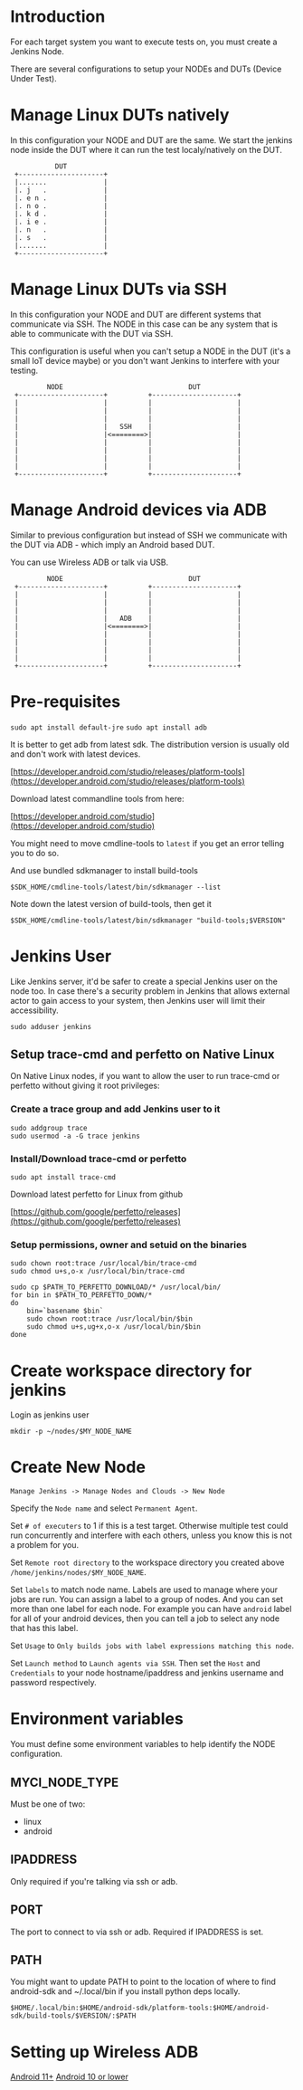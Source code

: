 # Introduction

For each target system you want to execute tests on, you must create a Jenkins
Node.

There are several configurations to setup your NODEs and DUTs (Device Under
Test).

# Manage Linux DUTs natively

In this configuration your NODE and DUT are the same. We start the jenkins node
inside the DUT where it can run the test localy/natively on the DUT.

               DUT
     +---------------------+
     |.......              |
     |. j   .              |
     |. e n .              |
     |. n o .              |
     |. k d .              |
     |. i e .              |
     |. n   .              |
     |. s   .              |
     |.......              |
     +---------------------+

# Manage Linux DUTs via SSH

In this configuration your NODE and DUT are different systems that communicate
via SSH. The NODE in this case can be any system that is able to communicate
with the DUT via SSH.

This configuration is useful when you can't setup a NODE in the DUT (it's
a small IoT device maybe) or you don't want Jenkins to interfere with your
testing.

             NODE                               DUT
     +---------------------+          +---------------------+
     |                     |          |                     |
     |                     |          |                     |
     |                     |          |                     |
     |                     |   SSH    |                     |
     |                     |<========>|                     |
     |                     |          |                     |
     |                     |          |                     |
     |                     |          |                     |
     |                     |          |                     |
     +---------------------+          +---------------------+

# Manage Android devices via ADB

Similar to previous configuration but instead of SSH we communicate with the
DUT via ADB - which imply an Android based DUT.

You can use Wireless ADB or talk via USB.

             NODE                               DUT
     +---------------------+          +---------------------+
     |                     |          |                     |
     |                     |          |                     |
     |                     |          |                     |
     |                     |   ADB    |                     |
     |                     |<========>|                     |
     |                     |          |                     |
     |                     |          |                     |
     |                     |          |                     |
     |                     |          |                     |
     +---------------------+          +---------------------+

# Pre-requisites

`sudo apt install default-jre`
`sudo apt install adb`

It is better to get adb from latest sdk. The distribution version is usually
old and don't work with latest devices.

[https://developer.android.com/studio/releases/platform-tools](https://developer.android.com/studio/releases/platform-tools)

Download latest commandline tools from here:

[https://developer.android.com/studio](https://developer.android.com/studio)

You might need to move cmdline-tools to `latest` if you get an error telling
you to do so.

And use bundled sdkmanager to install build-tools

`$SDK_HOME/cmdline-tools/latest/bin/sdkmanager --list`

Note down the latest version of build-tools, then get it

`$SDK_HOME/cmdline-tools/latest/bin/sdkmanager "build-tools;$VERSION"`

# Jenkins User

Like Jenkins server, it'd be safer to create a special Jenkins user on the node
too. In case there's a security problem in Jenkins that allows external actor
to gain access to your system, then Jenkins user will limit their
accessibility.

`sudo adduser jenkins`

## Setup trace-cmd and perfetto on Native Linux

On Native Linux nodes, if you want to allow the user to run trace-cmd or
perfetto without giving it root privileges:

### Create a trace group and add Jenkins user to it

```
sudo addgroup trace
sudo usermod -a -G trace jenkins
```

### Install/Download trace-cmd or perfetto

`sudo apt install trace-cmd`

Download latest perfetto for Linux from github

[https://github.com/google/perfetto/releases](https://github.com/google/perfetto/releases)

### Setup permissions, owner and setuid on the binaries

```
sudo chown root:trace /usr/local/bin/trace-cmd
sudo chmod u+s,o-x /usr/local/bin/trace-cmd
```

```
sudo cp $PATH_TO_PERFETTO_DOWNLOAD/* /usr/local/bin/
for bin in $PATH_TO_PERFETTO_DOWN/*
do
	bin=`basename $bin`
	sudo chown root:trace /usr/local/bin/$bin
	sudo chmod u+s,ug+x,o-x /usr/local/bin/$bin
done
```

# Create workspace directory for jenkins

Login as jenkins user

`mkdir -p ~/nodes/$MY_NODE_NAME`

# Create New Node

	Manage Jenkins -> Manage Nodes and Clouds -> New Node

Specify the `Node name` and select `Permanent Agent`.

Set `# of executers` to 1 if this is a test target. Otherwise multiple test
could run concurrently and interfere with each others, unless you know this is
not a problem for you.

Set `Remote root directory` to the workspace directory you created above
`/home/jenkins/nodes/$MY_NODE_NAME`.

Set `labels` to match node name. Labels are used to manage where your jobs are
run. You can assign a label to a group of nodes. And you can set more than one
label for each node. For example you can have `android` label for all of your
android devices, then you can tell a job to select any node that has this
label.

Set `Usage` to `Only builds jobs with label expressions matching this node`.

Set `Launch method` to `Launch agents via SSH`. Then set the `Host` and
`Credentials` to your node hostname/ipaddress and jenkins username and
password respectively.

# Environment variables

You must define some environment variables to help identify the NODE
configuration.

## MYCI_NODE_TYPE

Must be one of two:
- linux
- android

## IPADDRESS

Only required if you're talking via ssh or adb.

## PORT

The port to connect to via ssh or adb. Required if IPADDRESS is set.

## PATH

You might want to update PATH to point to the location of where to find
android-sdk and ~/.local/bin if you install python deps locally.

`$HOME/.local/bin:$HOME/android-sdk/platform-tools:$HOME/android-sdk/build-tools/$VERSION/:$PATH`

# Setting up Wireless ADB

[Android 11+](https://developer.android.com/studio/command-line/adb#connect-to-a-device-over-wi-fi-android-11+)
[Android 10 or lower](https://developer.android.com/studio/command-line/adb#wireless)
